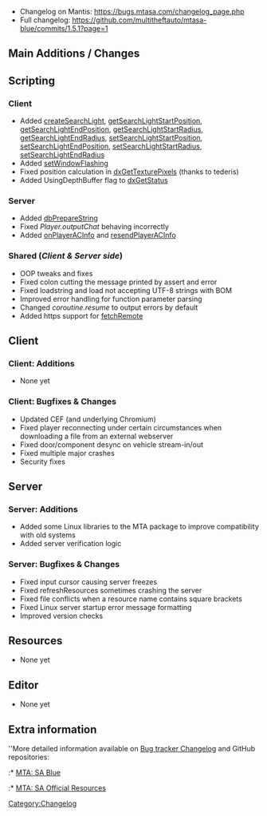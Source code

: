 -   Changelog on Mantis: <https://bugs.mtasa.com/changelog_page.php>
-   Full changelog: <https://github.com/multitheftauto/mtasa-blue/commits/1.5.1?page=1>

Main Additions / Changes
------------------------

Scripting
---------

### Client

-   Added [createSearchLight](/docs/createSearchLight.md "wikilink"), [getSearchLightStartPosition](/getSearchLightStartPosition.md "wikilink"), [getSearchLightEndPosition](/getSearchLightEndPosition.md "wikilink"), [getSearchLightStartRadius](/getSearchLightStartRadius.md "wikilink"), [getSearchLightEndRadius](/getSearchLightEndRadius.md "wikilink"), [setSearchLightStartPosition](/setSearchLightStartPosition.md "wikilink"), [setSearchLightEndPosition](/setSearchLightEndPosition.md "wikilink"), [setSearchLightStartRadius](/setSearchLightStartRadius.md "wikilink"), [setSearchLightEndRadius](/setSearchLightEndRadius.md "wikilink")
-   Added [setWindowFlashing](/docs/setWindowFlashing.md "wikilink")
-   Fixed position calculation in [dxGetTexturePixels](/docs/dxGetTexturePixels.md "wikilink") (thanks to tederis)
-   Added UsingDepthBuffer flag to [dxGetStatus](/docs/dxGetStatus.md "wikilink")

### Server

-   Added [dbPrepareString](/docs/dbPrepareString.md "wikilink")
-   Fixed *Player.outputChat* behaving incorrectly
-   Added [onPlayerACInfo](/docs/onPlayerACInfo.md "wikilink") and [resendPlayerACInfo](/resendPlayerACInfo.md "wikilink")

### Shared (*Client & Server side*)

-   OOP tweaks and fixes
-   Fixed colon cutting the message printed by assert and error
-   Fixed loadstring and load not accepting UTF-8 strings with BOM
-   Improved error handling for function parameter parsing
-   Changed *coroutine.resume* to output errors by default
-   Added https support for [fetchRemote](/docs/fetchRemote.md "wikilink")

Client
------

### Client: Additions

-   None yet

### Client: Bugfixes & Changes

-   Updated CEF (and underlying Chromium)
-   Fixed player reconnecting under certain circumstances when downloading a file from an external webserver
-   Fixed door/component desync on vehicle stream-in/out
-   Fixed multiple major crashes
-   Security fixes

Server
------

### Server: Additions

-   Added some Linux libraries to the MTA package to improve compatibility with old systems
-   Added server verification logic

### Server: Bugfixes & Changes

-   Fixed input cursor causing server freezes
-   Fixed refreshResources sometimes crashing the server
-   Fixed file conflicts when a resource name contains square brackets
-   Fixed Linux server startup error message formatting
-   Improved version checks

Resources
---------

-   None yet

Editor
------

-   None yet

Extra information
-----------------

''More detailed information available on [Bug tracker Changelog](https://bugs.multitheftauto.com/changelog_page.php) and GitHub repositories:

:\* [MTA: SA Blue](https://github.com/multitheftauto/mtasa-blue)

:\* [MTA: SA Official Resources](https://github.com/multitheftauto/mtasa-resources)

[Category:Changelog](/docs/Category:Changelog.md "wikilink")
